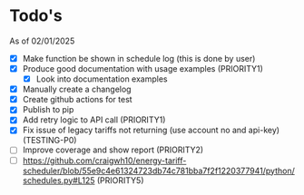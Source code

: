 # Todo's

As of 02/01/2025

- [x] Make function be shown in schedule log (this is done by user)
- [x] Produce good documentation with usage examples (PRIORITY1)
  - [x] Look into documentation examples
- [x] Manually create a changelog
- [x] Create github actions for test
- [x] Publish to pip
- [x] Add retry logic to API call (PRIORITY1)
- [x] Fix issue of legacy tariffs not returning (use account no and api-key) (TESTING-P0)
- [ ] Improve coverage and show report (PRIORITY2)
- [ ] https://github.com/craigwh10/energy-tariff-scheduler/blob/55e9c4e61324723db74c781bba7f2f1220377941/python/schedules.py#L125 (PRIORITY5)
